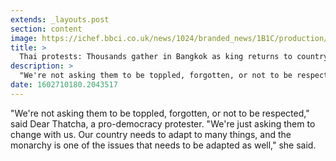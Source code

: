 ```yaml
--- 
extends: _layouts.post 
section: content 
image: https://ichef.bbci.co.uk/news/1024/branded_news/1B1C/production/_114904960_mediaitem114902284.jpg 
title: > 
  Thai protests: Thousands gather in Bangkok as king returns to country 
description: > 
  "We're not asking them to be toppled, forgotten, or not to be respected," said Dear Thatcha, a pro-democracy protester."We're just asking them to change with us.Our country needs to adapt to many things, and the monarchy is one of the issues that needs to be adapted as well," she said. 
date: 1602710180.2043517 
--- 
```

"We're not asking them to be toppled, forgotten, or not to be respected," said Dear Thatcha, a pro-democracy protester. "We're just asking them to change with us. Our country needs to adapt to many things, and the monarchy is one of the issues that needs to be adapted as well," she said.